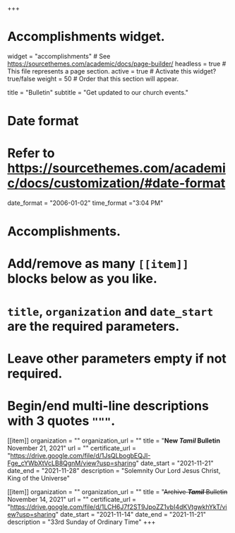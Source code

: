 +++
# Accomplishments widget.
widget = "accomplishments"  # See https://sourcethemes.com/academic/docs/page-builder/
headless = true  # This file represents a page section.
active = true  # Activate this widget? true/false
weight = 50  # Order that this section will appear.

title = "Bulletin"
subtitle = "Get updated to our church events."

# Date format
#   Refer to https://sourcethemes.com/academic/docs/customization/#date-format
date_format = "2006-01-02"
time_format ="3:04 PM"

# Accomplishments.
#   Add/remove as many `[[item]]` blocks below as you like.
#   `title`, `organization` and `date_start` are the required parameters.
#   Leave other parameters empty if not required.
#   Begin/end multi-line descriptions with 3 quotes `"""`.

[[item]]
  organization = ""
  organization_url = ""
  title = "**New ___Tamil___ Bulletin** November 21, 2021"
  url = ""
  certificate_url = "https://drive.google.com/file/d/1JsQLbogbEQJI-Fge_cYWbXtVcLB8QgnM/view?usp=sharing"
  date_start = "2021-11-21"
  date_end = "2021-11-28"
  description = "Solemnity Our Lord Jesus Christ, King of the Universe"

[[item]]
  organization = ""
  organization_url = ""
  title = "~~Archive ___Tamil___ Bulletin~~ November 14, 2021"
  url = ""
  certificate_url = "https://drive.google.com/file/d/1LCH6J7f2ST9JpoZZ1vbI4dKVtgwkhYkT/view?usp=sharing"
  date_start = "2021-11-14"
  date_end = "2021-11-21"
  description = "33rd Sunday of Ordinary Time"
+++

